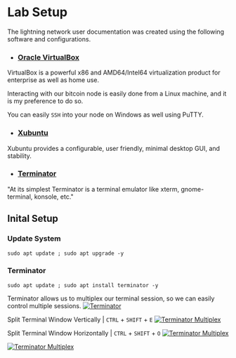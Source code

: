 # Lab Setup

The lightning network user documentation was created using the following software and configurations.

-  ### [Oracle VirtualBox](https://www.virtualbox.org/ "Oracle VirtualBox")
VirtualBox is a powerful x86 and AMD64/Intel64 virtualization product for enterprise as well as home use.

 Interacting with our bitcoin node is easily done from a Linux machine, and it is my preference to do so.
 
 You can easily `SSH` into your node on Windows as well using PuTTY. 

-  ### [Xubuntu](https://xubuntu.org/ "Xubuntu")
Xubuntu provides a configurable, user friendly, minimal desktop GUI, and stability.

- ### [Terminator](https://terminator-gtk3.readthedocs.io/en/latest/ "Terminator")
"At its simplest Terminator is a terminal emulator like xterm, gnome-terminal, konsole, etc."


## Inital Setup

### Update System
```
sudo apt update ; sudo apt upgrade -y
```
### Terminator
```
sudo apt update ; sudo apt install terminator -y
```

Terminator allows us to multiplex our terminal session, so we can easily control multiple sessions.
[![Terminator](https://i.imgur.com/Ml4Jimp.png "Terminator")](https://i.imgur.com/Ml4Jimp.png "Terminator")

Split Terminal Window Vertically | `CTRL` + `SHIFT` + `E`
[![Terminator Multiplex](https://i.imgur.com/A4rA6hN.png "Terminator Multiplex")](https://i.imgur.com/A4rA6hN.png "Terminator Multiplex")

Split Terminal Window Horizontally | `CTRL` + `SHIFT` + `O`
[![Terminator Multiplex](https://i.imgur.com/csF9M5z.png "Terminator Multiplex")](https://i.imgur.com/csF9M5z.png "Terminator Multiplex")

[![Terminator Multiplex](https://i.imgur.com/ubV47oD.png "Terminator Multiplex")](https://i.imgur.com/ubV47oD.png "Terminator Multiplex")

